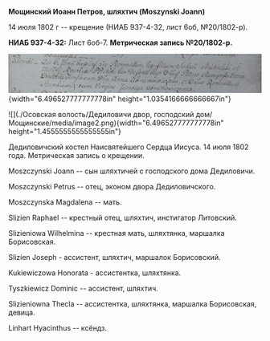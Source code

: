 **Мощинский Иоанн Петров, шляхтич (Moszynski Joann)**

14 июля 1802 г -- крещение (НИАБ 937-4-32, лист 6об, №20/1802-р).

**НИАБ 937-4-32:** Лист 6об-7. **Метрическая запись №20/1802-р.**

![](./media/aad94e5af9cd87e5a19552b05249ded7791a540c.png){width="6.496527777777778in"
height="1.0354166666666667in"}

![](./Осовская волость/Дедиловичи двор, господский дом/Мощинские/media/image2.png){width="6.496527777777778in"
height="1.4555555555555555in"}

Дедиловичский костел Наисвятейшего Сердца Иисуса. 14 июля 1802 года.
Метрическая запись о крещении.

Moszczynski Joann -- сын шляхтичей с господского дома Дедиловичи.

Moszczynski Petrus -- отец, эконом двора Дедиловичского.

Moszczynska Magdalena -- мать.

Slizien Raphael -- крестный отец, шляхтич, инстигатор Литовский.

Slizieniowa Wilhelmina -- крестная мать, шляхтянка, маршалка
Борисовская.

Slizien Joseph - ассистент, шляхтич, маршалок Борисовский.

Kukiewiczowa Honorata - ассистентка, шляхтянка.

Tyszkiewicz Dominic -- ассистент, шляхтич.

Slizieniowna Thecla -- ассистентка, шляхтянка, маршалка Борисовская,
девица.

Linhart Hyacinthus -- ксёндз.

